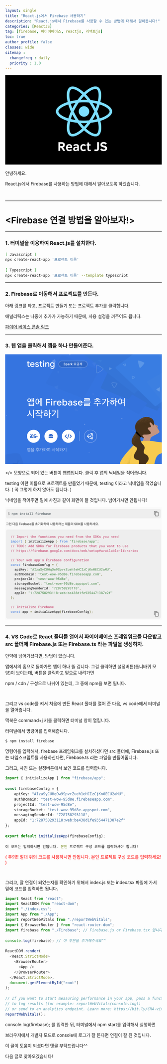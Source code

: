 ```yaml
---
layout: single
title: "React.js에서 Firebase 사용하기"
description: "React.js에서 Firebase를 사용할 수 있는 방법에 대해서 알아봅시다!"
categories: [ReactJS]
tag: [firebase, 파이어베이스, reactjs, 리액트js]
toc: true
author_profile: false
classes: wide
sitemap :
  changefreq : daily
  priority : 1.0
---
```


![](/assets/img/etc/reactjs.png)

안녕하세요.

React.js에서 Firebase를 사용하는 방법에 대해서 알아보도록 하겠습니다.

<br>

---

# <Firebase 연결 방법을 알아보자!>

---

### 1. 터미널을 이용하여 React.js를 설치한다.

```bash
[ Javascript ]
npx create-react-app '프로젝트 이름'

[ Typescript ]
npx create-react-app '프로젝트 이름' --template typescript
```

---

### 2. Firebase로 이동해서 프로젝트를 만든다.

아래 링크를 타고, 프로젝트 만들기 또는 프로젝트 추가를 클릭합니다.

애널리틱스는 나중에 추가가 가능하기 때문에, 사용 설정을 꺼주어도 됩니다.

[파이어 베이스 콘솔 링크]("https://console.firebase.google.com")

---

### 3. 웹 앱을 클릭해서 앱을 하나 만들어준다.

![](/images/2022-03-08-0002/firebase_1.png)

</> 모양으로 되어 있는 버튼이 웹앱입니다. 클릭 후 앱의 닉네임을 적어줍니다.

testing 이란 이름으로 프로젝트를 만들었기 때문에, testing 이라고 닉네임을 적었습니다. ( 꼭 그렇게 하지 않아도 됩니다. )

닉네임을 적어주면 밑에 사진과 같이 화면이 뜰 것입니다. 넘어가시면 안됩니다!

![](/images/2022-03-08-0002/firebase_2.png)

---

### 4. VS Code로 React 폴더를 열어서 파이어베이스 프레임워크를 다운받고 src 폴더에 Firebase.js 또는 Firebase.ts 라는 파일을 생성하자.

만약에 넘어가셨다면, 방법이 있습니다.

앱에서의 홈으로 돌아가면 앱이 하나 뜰 겁니다. 그걸 클릭하면 설정버튼(톱니바퀴 모양)이 보이는데, 버튼을 클릭하고 밑으로 내려가면

npm / cdn / 구성으로 나뉘어 있는데, 그 중에 npm을 보면 됩니다.

<br>

그리고 vs code를 켜서 처음에 만든 React 폴더를 열어 준 다음, vs code에서 터미널을 열어줍니다.

맥북은 command+j 키를 클릭하면 터미널 창이 열립니다.

터미널에서 명령어를 입력해줍니다.

```bash
$ npm install firebase
```

명령어를 입력해서, firebase 프레임워크를 설치하셨다면 src 폴더에, Firebase.js 또는 타입스크립트를 사용하신다면, Firebase.ts 라는 파일을 만들어줍니다.

그리고, 사진 또는 설정버튼에서 보인 코드를 입력합니다.

```typescript
import { initializeApp } from "firebase/app";

const firebaseConfig = {
	apiKey: "AIzaSyCUHqOw9SpvrZueh1eHCIzCjKn0ECU2aMU",
	authDomain: "test-wow-95d8e.firebaseapp.com",
	projectId: "test-wow-95d8e",
	storageBucket: "test-wow-95d8e.appspot.com",
	messagingSenderId: "728758293118",
	appId: "1:728758293118:web:be438d1fe9354471387e2f"
};

export default initializeApp(firebaseConfig);

이 코드는 입력하시면 안됩니다. 본인 프로젝트 구성 코드를 입력하셔야 합니다!
```

<p style="color:red">( 주의!! 절대 위의 코드를 사용하시면 안됩니다. 본인 프로젝트 구성 코드를 입력하세요! )</p>

<br>

그리고, 잘 연결이 되었는지를 확인하기 위해서 index.js 또는 index.tsx 파일에 가서 밑에 코드를 입력하면 됩니다.

```typescript
import React from "react";
import ReactDOM from "react-dom";
import "./index.css";
import App from "./App";
import reportWebVitals from "./reportWebVitals";
import { BrowserRouter } from "react-router-dom";
import firebase from "./Firebase"; // Firebase.js or Firebase.tsx 입니다.

console.log(firebase); // 이 부분을 추가해주세요^^

ReactDOM.render(
  <React.StrictMode>
    <BrowserRouter>
      <App />
    </BrowserRouter>
  </React.StrictMode>,
  document.getElementById("root")
);

// If you want to start measuring performance in your app, pass a function
// to log results (for example: reportWebVitals(console.log))
// or send to an analytics endpoint. Learn more: https://bit.ly/CRA-vitals
reportWebVitals();
```

console.log(firebase); 를 입력한 뒤, 터미널에서 npm start를 입력해서 실행하면

브라우저에서 개발자 모드로 console에 로그가 잘 뜬다면 연결이 잘 된 것입니다.

이 글이 도움이 되셨다면 댓글 부탁드립니다^^

다음 글로 찾아오겠습니다!
